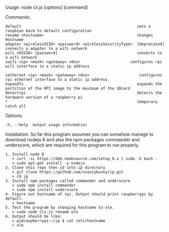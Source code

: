   Usage: node cli.js [options] [command]


  Commands:

    default                                                   sets a raspbian back to default configuration
    rename <hostname>                                         changes Hostname
    adapter <wirelessSSID> <password> <wirelessSecurityType>  [deprecated] connects a adapter to a wifi network
    wifi <ESSID> [password]                                   connects to a wifi network
    swifi <ip> <mask> <gateway> <dns>                      configures rpi wifi interface to a static ip address

    sethernet <ip> <mask> <gateway> <dns>                      configures rpi ethernet interface to a static ip address
    expandfs                                                  expands the partition of the RPI image to the maximum of the SDcard
    detectrpi                                                 detects the hardware version of a raspberry pi
    *                                                         temporary catch all

  Options:

    -h, --help  output usage informatio)

  Installation:
    So far this program assumes you can somehow manage to download nodejs 8 and also the npm packages commander and underscore, which are required for this program to run properly. 
    
    1. Install node 8
       > curl -sL https://deb.nodesource.com/setup_8.x | sudo -E bash -
       > sudo apt-get install -y nodejs
    2. Clone this repo then cd into ip directory
       > git clone https://github.com/snazzybunny/ip.git
       > cd ip
    3. Install npm packages called commander and underscore
       > sudo npm install commander
       > sudo npm install underscore
    4. Figure out hostname of rpi. Output should print raspberrypi by default.
       > hostname
    5. Test the program by changing hostname to ole.
       > sudo node cli.js rename ole
    6. Output should be like:
       > pi@raspberrypi:~/ip $ cat /etc/hostname
       > ole
